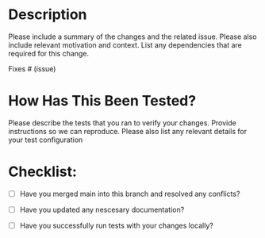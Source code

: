 # Description

Please include a summary of the changes and the related issue. Please also include relevant motivation and context. List any dependencies that are required for this change.

Fixes # (issue)

# How Has This Been Tested?

Please describe the tests that you ran to verify your changes. Provide instructions so we can reproduce. Please also list any relevant details for your test configuration

# Checklist:

- [ ] Have you merged main into this branch and resolved any conflicts?
- [ ] Have you updated any nescesary documentation?
- [ ] Have you successfully run tests with your changes locally?

